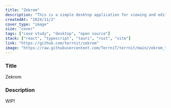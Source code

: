 ```yaml
---
title: "Zekrom"
description: "This is a simple desktop application for viewing and editing Markdown files. It was built with Tauri, a framework that enables the creation of native desktop applications using web technoligies such as React, Typescript and Vite"
createdAt: "2024/11/2"
cover_type: "image"
size: "cover"
tags: ["case study", "desktop", "open source"]
stack: ["react", "typescript", "tauri", "rust", "vite"]
link: "https://github.com/terrnit/zekrom"
image: "https://raw.githubusercontent.com/TerrniT/terrnit/main/zekrom_theme.png"
---
```


### Title

Zekrom

### Description

WIP!
